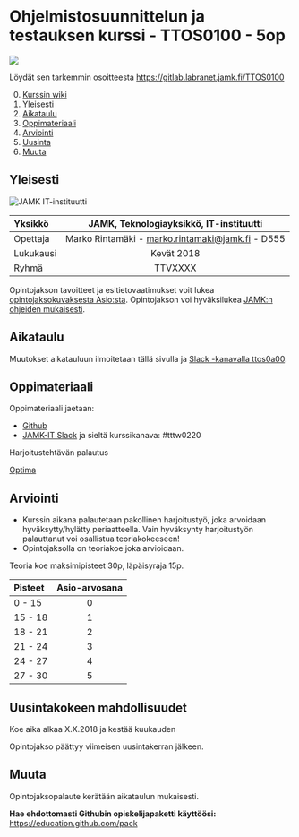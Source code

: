 # Ohjelmistosuunnittelun ja testauksen kurssi - TTOS0100 - 5op

![](https://raw.githubusercontent.com/JAMK-IT/TTOS0100-Ohjelmistosuunnittelu-ja-testaus/master/images/siirretty.jpg)



Löydät sen tarkemmin osoitteesta https://gitlab.labranet.jamk.fi/TTOS0100


0. [Kurssin wiki](https://github.com/JAMK-IT/TTOS0100-Ohjelmistosuunnittelu-ja-testaus/wiki)
1. [Yleisesti](#yleisesti)
3. [Aikataulu](#aikataulu)
2. [Oppimateriaali](#oppimateriaali)
2. [Arviointi](#arviointi)
4. [Uusinta](#uusintakokeen-mahdollisuudet)
4. [Muuta](#muuta)

## Yleisesti

![JAMK IT-instituutti](src/jamk_it-instituutti_logo_engl_web_350x150.png "JAMK IT-instituutti")

| Yksikkö | JAMK, Teknologiayksikkö, IT-instituutti |
|:--------|:----------:|
| Opettaja | Marko Rintamäki - marko.rintamaki@jamk.fi - D555 |
| Lukukausi | Kevät 2018 |
| Ryhmä | TTVXXXX |

Opintojakson tavoitteet ja esitietovaatimukset voit lukea [opintojaksokuvaksesta Asio:sta](https://asio.jamk.fi/pls/asio/asio_ectskuv1.kurssin_ks?ktun=TTOS0100&knro=&noclose=%20&lan=f). Opintojakson voi hyväksilukea [JAMK:n ohjeiden mukaisesti](https://opinto-oppaat.jamk.fi/fi/opinto-opas-amk/Opiskelu/Opintojen-suunnittelu/Opintojen-hyvaksilukeminen/).

## Aikataulu

Muutokset aikatauluun ilmoitetaan tällä sivulla ja [Slack -kanavalla ttos0a00](https://jamk-it.slack.com).



## Oppimateriaali

Oppimateriaali jaetaan:
- [Github](https://github.com/sahkaman/repositorio)
- [JAMK-IT Slack](https://jamk-it.slack.com) ja sieltä kurssikanava: #tttw0220

Harjoitustehtävän palautus

[Optima](https://optima.jamk.fi/)

## Arviointi

* Kurssin aikana palautetaan pakollinen harjoitustyö, joka arvoidaan hyväksytty/hylätty periaatteella.
Vain hyväksynty harjoitustyön palauttanut voi osallistua teoriakokeeseen! 
* Opintojaksolla on teoriakoe joka arvioidaan. 

Teoria koe maksimipisteet 30p, läpäisyraja 15p.

| Pisteet | Asio-arvosana |
|:--------|:----------:|
| 0 - 15 | 0 |
| 15 - 18 | 1 |
| 18 - 21 | 2 |
| 21 - 24 | 3 |
| 24 - 27 | 4 |
| 27 - 30 | 5 |

## Uusintakokeen mahdollisuudet

Koe aika alkaa X.X.2018 ja kestää kuukauden

Opintojakso päättyy viimeisen uusintakerran jälkeen.

## Muuta



Opintojaksopalaute kerätään aikataulun mukaisesti.

**Hae ehdottomasti Githubin opiskelijapaketti käyttöösi:** https://education.github.com/pack
